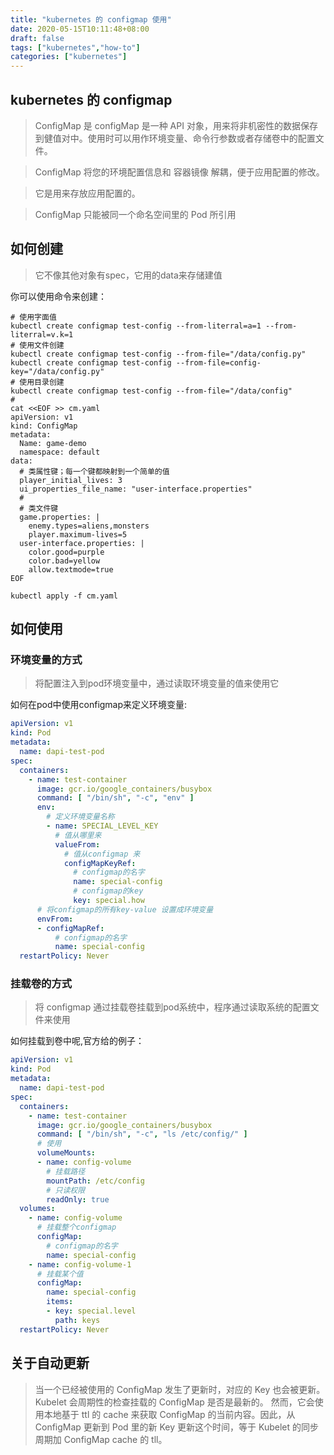 ```yaml
---
title: "kubernetes 的 configmap 使用"
date: 2020-05-15T10:11:48+08:00
draft: false
tags: ["kubernetes","how-to"]
categories: ["kubernetes"]
---
```


## kubernetes 的 configmap

> ConfigMap 是 configMap 是一种 API 对象，用来将非机密性的数据保存到健值对中。使用时可以用作环境变量、命令行参数或者存储卷中的配置文件。

> ConfigMap 将您的环境配置信息和 容器镜像 解耦，便于应用配置的修改。

> 它是用来存放应用配置的。

> ConfigMap 只能被同一个命名空间里的 Pod 所引用
## 如何创建

> 它不像其他对象有spec，它用的data来存储建值

你可以使用命令来创建：
```shell
# 使用字面值
kubectl create configmap test-config --from-literral=a=1 --from-literral=v.k=1
# 使用文件创建
kubectl create configmap test-config --from-file="/data/config.py"
kubectl create configmap test-config --from-file=config-key="/data/config.py"
# 使用目录创建
kubectl create configmap test-config --from-file="/data/config" 
# 
cat <<EOF >> cm.yaml
apiVersion: v1
kind: ConfigMap
metadata:
  Name: game-demo
  namespace: default
data:
  # 类属性键；每一个键都映射到一个简单的值
  player_initial_lives: 3
  ui_properties_file_name: "user-interface.properties"
  #
  # 类文件键
  game.properties: |
    enemy.types=aliens,monsters
    player.maximum-lives=5
  user-interface.properties: |
    color.good=purple
    color.bad=yellow
    allow.textmode=true
EOF

kubectl apply -f cm.yaml
```

## 如何使用

### 环境变量的方式

>  将配置注入到pod环境变量中，通过读取环境变量的值来使用它

如何在pod中使用configmap来定义环境变量:
```yaml
apiVersion: v1
kind: Pod
metadata:
  name: dapi-test-pod
spec:
  containers:
    - name: test-container
      image: gcr.io/google_containers/busybox
      command: [ "/bin/sh", "-c", "env" ]
      env:
        # 定义环境变量名称
        - name: SPECIAL_LEVEL_KEY
          # 值从哪里来
          valueFrom:
            # 值从configmap 来
            configMapKeyRef:
              # configmap的名字
              name: special-config
              # configmap的key
              key: special.how
      # 将configmap的所有key-value 设置成环境变量
      envFrom:
      - configMapRef:
          # configmap的名字
          name: special-config
  restartPolicy: Never
```
### 挂载卷的方式

> 将 configmap 通过挂载卷挂载到pod系统中，程序通过读取系统的配置文件来使用

如何挂载到卷中呢,官方给的例子：
```yaml
apiVersion: v1
kind: Pod
metadata:
  name: dapi-test-pod
spec:
  containers:
    - name: test-container
      image: gcr.io/google_containers/busybox
      command: [ "/bin/sh", "-c", "ls /etc/config/" ]
      # 使用
      volumeMounts:
      - name: config-volume
        # 挂载路径
        mountPath: /etc/config
        # 只读权限
        readOnly: true 
  volumes:
    - name: config-volume
      # 挂载整个configmap
      configMap:
        # configmap的名字
        name: special-config
    - name: config-volume-1
      # 挂载某个值
      configMap:
        name: special-config
        items:
        - key: special.level
          path: keys
  restartPolicy: Never
```

## 关于自动更新

> 当一个已经被使用的 ConfigMap 发生了更新时，对应的 Key 也会被更新。Kubelet 会周期性的检查挂载的 ConfigMap 是否是最新的。 然而，它会使用本地基于 ttl 的 cache 来获取 ConfigMap 的当前内容。因此，从 ConfigMap 更新到 Pod 里的新 Key 更新这个时间，等于 Kubelet 的同步周期加 ConfigMap cache 的 tll。